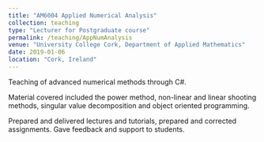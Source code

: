 ```yaml
---
title: "AM6004 Applied Numerical Analysis"
collection: teaching
type: "Lecturer for Postgraduate course"
permalink: /teaching/AppNumAnalysis
venue: "University College Cork, Department of Applied Mathematics"
date: 2019-01-06
location: "Cork, Ireland"
---
```


Teaching of advanced numerical methods through C#.

Material covered included the power method, non-linear and linear shooting methods, singular value decomposition and object oriented programming.

Prepared and delivered lectures and tutorials, prepared and corrected assignments. Gave feedback and support to students.
